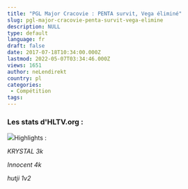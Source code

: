 ```yaml
---
title: "PGL Major Cracovie : PENTA survit, Vega éliminé"
slug: pgl-major-cracovie-penta-survit-vega-elimine
description: NULL
type: default
language: fr
draft: false
date: 2017-07-18T10:34:00.000Z
lastmod: 2022-05-07T03:34:46.000Z
views: 1651
author: neLendirekt
country: pl
categories:
 - Compétition
tags:
---
```

### Les stats d'HLTV.org :  
![](/storage/images/596de355b5c4c_ss2017-07-18at123027png.png)Highlights :

_KRYSTAL 3k_ 

_Innocent 4k_ 

_hutji 1v2_ 
